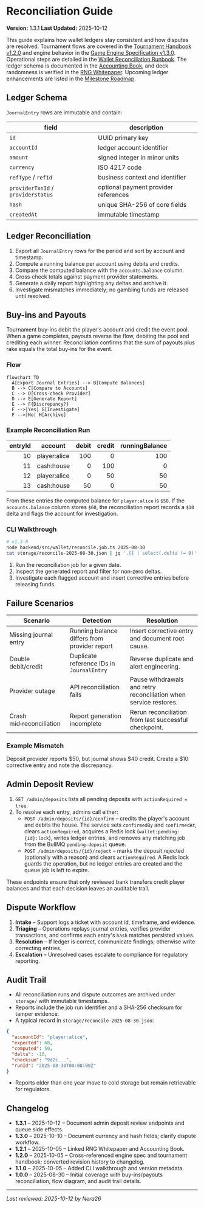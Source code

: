 # Reconciliation Guide

**Version:** 1.3.1
**Last Updated:** 2025-10-12

This guide explains how wallet ledgers stay consistent and how disputes are resolved. Tournament flows are covered in the [Tournament Handbook v1.2.0](./tournament-handbook.md) and engine behavior in the [Game Engine Specification v1.3.0](../game-engine-spec.md). Operational steps are detailed in the [Wallet Reconciliation Runbook](../runbooks/wallet-reconciliation.md). The ledger schema is documented in the [Accounting Book](../accounting-book.md), and deck randomness is verified in the [RNG Whitepaper](../player/rng-whitepaper.md). Upcoming ledger enhancements are listed in the [Milestone Roadmap](../roadmap.md).

## Ledger Schema

`JournalEntry` rows are immutable and contain:

| field | description |
|-------|-------------|
| `id` | UUID primary key |
| `accountId` | ledger account identifier |
| `amount` | signed integer in minor units |
| `currency` | ISO 4217 code |
| `refType` / `refId` | business context and identifier |
| `providerTxnId` / `providerStatus` | optional payment provider references |
| `hash` | unique SHA-256 of core fields |
| `createdAt` | immutable timestamp |

## Ledger Reconciliation

1. Export all `JournalEntry` rows for the period and sort by account and timestamp.
2. Compute a running balance per account using debits and credits.
3. Compare the computed balance with the `accounts.balance` column.
4. Cross‑check totals against payment provider statements.
5. Generate a daily report highlighting any deltas and archive it.
6. Investigate mismatches immediately; no gambling funds are released until resolved.

## Buy-ins and Payouts

Tournament buy-ins debit the player's account and credit the event pool. When a
game completes, payouts reverse the flow, debiting the pool and crediting each
winner. Reconciliation confirms that the sum of payouts plus rake equals the
total buy-ins for the event.

### Flow

```mermaid
flowchart TD
  A[Export Journal Entries] --> B[Compute Balances]
  B --> C[Compare to Accounts]
  C --> D[Cross-check Provider]
  D --> E[Generate Report]
  E --> F{Discrepancy?}
  F -->|Yes| G[Investigate]
  F -->|No| H[Archive]
```

### Example Reconciliation Run

| entryId | account        | debit | credit | runningBalance |
|--------:|---------------|------:|-------:|---------------:|
| 10      | player:alice   | 100   | 0      | 100 |
| 11      | cash:house     | 0     | 100    |   0 |
| 12      | player:alice   | 0     | 50     |  50 |
| 13      | cash:house     | 50    | 0      |  50 |

From these entries the computed balance for `player:alice` is `$50`. If the
`accounts.balance` column stores `$60`, the reconciliation report records a `$10`
delta and flags the account for investigation.

### CLI Walkthrough

```bash
# v1.3.0
node backend/src/wallet/reconcile.job.ts 2025-08-30
cat storage/reconcile-2025-08-30.json | jq '.[] | select(.delta != 0)'
```

1. Run the reconciliation job for a given date.
2. Inspect the generated report and filter for non‑zero deltas.
3. Investigate each flagged account and insert corrective entries before releasing funds.

## Failure Scenarios

| Scenario | Detection | Resolution |
|---------|-----------|------------|
| Missing journal entry | Running balance differs from provider report | Insert corrective entry and document root cause. |
| Double debit/credit | Duplicate reference IDs in `JournalEntry` | Reverse duplicate and alert engineering. |
| Provider outage | API reconciliation fails | Pause withdrawals and retry reconciliation when service restores. |
| Crash mid‑reconciliation | Report generation incomplete | Rerun reconciliation from last successful checkpoint. |

### Example Mismatch

Deposit provider reports $50, but journal shows $40 credit. Create a $10 corrective entry and note the discrepancy.

## Admin Deposit Review

1. `GET /admin/deposits` lists all pending deposits with `actionRequired = true`.
2. To resolve each entry, admins call either:
   - `POST /admin/deposits/{id}/confirm` – credits the player's account and debits the house. The service sets `confirmedBy` and `confirmedAt`, clears `actionRequired`, acquires a Redis lock (`wallet:pending:{id}:lock`), writes ledger entries, and removes any matching job from the BullMQ `pending-deposit` queue.
   - `POST /admin/deposits/{id}/reject` – marks the deposit rejected (optionally with a reason) and clears `actionRequired`. A Redis lock guards the operation, but no ledger entries are created and the queue job is left to expire.

These endpoints ensure that only reviewed bank transfers credit player balances and that each decision leaves an auditable trail.

## Dispute Workflow

1. **Intake** – Support logs a ticket with account id, timeframe, and evidence.
2. **Triaging** – Operations replays journal entries, verifies provider transactions,
   and confirms each entry's `hash` matches persisted values.
3. **Resolution** – If ledger is correct, communicate findings; otherwise write correcting entries.
4. **Escalation** – Unresolved cases escalate to compliance for regulatory reporting.

## Audit Trail

- All reconciliation runs and dispute outcomes are archived under `storage/` with immutable timestamps.
- Reports include the job run identifier and a SHA-256 checksum for tamper evidence.
- A typical record in `storage/reconcile-2025-08-30.json`:

```json
{
  "accountId": "player:alice",
  "expected": 60,
  "computed": 50,
  "delta": -10,
  "checksum": "9d2c...",
  "runId": "2025-08-30T00:00:00Z"
}
```

- Reports older than one year move to cold storage but remain retrievable for regulators.

## Changelog
- **1.3.1** – 2025-10-12 – Document admin deposit review endpoints and queue side effects.
- **1.3.0** – 2025-10-10 – Document currency and hash fields; clarify dispute
  workflow.
- **1.2.1** – 2025-10-05 – Linked RNG Whitepaper and Accounting Book.
- **1.2.0** – 2025-10-05 – Cross-referenced engine spec and tournament handbook; converted revision history to changelog.
- **1.1.0** – 2025-10-05 – Added CLI walkthrough and version metadata.
- **1.0.0** – 2025-08-30 – Initial coverage with buy-ins/payouts reconciliation, flow diagram, and audit trail details.
---
_Last reviewed: 2025-10-12 by Nera26_
